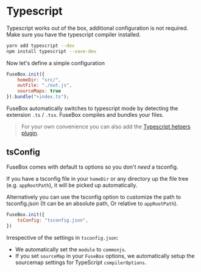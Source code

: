 # Typescript

Typescript works out of the box, additional configuration is not required. Make sure you have the typescript compiler installed.

```bash
yarn add typescript --dev
npm install typescript --save-dev
```

Now let's define a simple configuration

```js
FuseBox.init({
    homeDir: "src/",
    outFile: "./out.js",
    sourceMaps: true
}).bundle(">index.ts");
```

FuseBox automatically switches to typescript mode by detecting the extension `.ts` / `.tsx`. FuseBox compiles and bundles your files.

> For your own convenience you can also add the [Typescript helpers plugin](#typescript-helpers).

## tsConfig

FuseBox comes with default ts options so you don't *need* a tsconfig.

If you have a tsconfig file in your `homeDir` or any directory up the file tree (e.g. `appRootPath`), it will be picked up automatically.

Alternatively you can use the tsconfig option to customize the path to tsconfig.json (It can be an absolute path, Or relative to `appRootPath`).

```js
FuseBox.init({
    tsConfig: "tsconfig.json",
})
```

Irrespective of the settings in `tsconfig.json`:

* We automatically set the `module` to `commonjs`.
* If you set `sourceMap` in your `FuseBox` options, we automatically setup the sourcemap settings for TypeScript `compilerOptions`.
